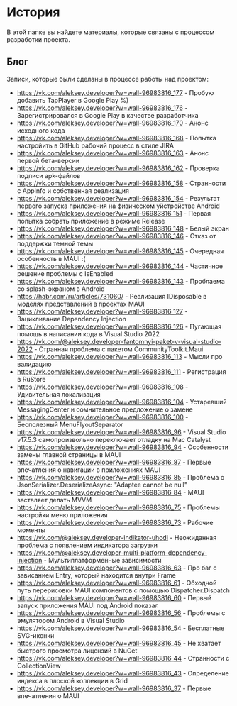 # История

В этой папке вы найдете материалы, которые связаны с процессом разработки проекта.

## Блог

Записи, которые были сделаны в процессе работы над проектом:

* https://vk.com/aleksey.developer?w=wall-96983816_177 - Пробую добавить TapPlayer в Google Play %)
* https://vk.com/aleksey.developer?w=wall-96983816_176 - Зарегистрировался в Google Play в качестве разработчика
* https://vk.com/aleksey.developer?w=wall-96983816_170 - Анонс исходного кода
* https://vk.com/aleksey.developer?w=wall-96983816_168 - Попытка настройить в GitHub рабочий процесс в стиле JIRA
* https://vk.com/aleksey.developer?w=wall-96983816_163 - Анонс первой бета-версии
* https://vk.com/aleksey.developer?w=wall-96983816_162 - Проверка подписи apk-файлов
* https://vk.com/aleksey.developer?w=wall-96983816_158 - Странности с AppInfo и собственная реализация
* https://vk.com/aleksey.developer?w=wall-96983816_154 - Результат первого запуска приложения на физическом уйстройстве Android
* https://vk.com/aleksey.developer?w=wall-96983816_151 - Первая попытка собрать приложение в режиме Release
* https://vk.com/aleksey.developer?w=wall-96983816_148 - Белый экран
* https://vk.com/aleksey.developer?w=wall-96983816_146 - Отказ от поддержки темной темы
* https://vk.com/aleksey.developer?w=wall-96983816_145 - Очередная особенность в MAUI :(
* https://vk.com/aleksey.developer?w=wall-96983816_144 - Частичное решение проблемы с IsEnabled
* https://vk.com/aleksey.developer?w=wall-96983816_143 - Проблаема со splash-экраном в Android
* https://habr.com/ru/articles/731060/ - Реализация IDisposable в моделях представлений в проектах MAUI
* https://vk.com/aleksey.developer?w=wall-96983816_127 - Зацикливание Dependency Injection
* https://vk.com/aleksey.developer?w=wall-96983816_126 - Пугающая помощь в написании кода в Visual Studio 2022
* https://vk.com/@aleksey.developer-fantomnyi-paket-v-visual-studio-2022 - Странная проблема с пакетом CommunityToolkit.Maui
* https://vk.com/aleksey.developer?w=wall-96983816_113 - Мысли про валидацию
* https://vk.com/aleksey.developer?w=wall-96983816_111 - Регистрация в RuStore
* https://vk.com/aleksey.developer?w=wall-96983816_108 - Удивительная локализация
* https://vk.com/aleksey.developer?w=wall-96983816_104 - Устаревший MessagingCenter и сомнительное предложение о замене
* https://vk.com/aleksey.developer?w=wall-96983816_100 - Бесполезный MenuFlyoutSeparator
* https://vk.com/aleksey.developer?w=wall-96983816_96 - Visual Studio v17.5.3 самопроизвольно переключает отладку на Mac Catalyst
* https://vk.com/aleksey.developer?w=wall-96983816_94 - Особенности замены главной страницы в MAUI
* https://vk.com/aleksey.developer?w=wall-96983816_87 - Первые впечатления о навигации в приложениях MAUI
* https://vk.com/aleksey.developer?w=wall-96983816_85 - Проблема с JsonSerializer.DeserializeAsync: "Adaptee cannot be null"
* https://vk.com/aleksey.developer?w=wall-96983816_84 - MAUI заствляет делать MVVM
* https://vk.com/aleksey.developer?w=wall-96983816_75 - Проблемы настройки меню приложения
* https://vk.com/aleksey.developer?w=wall-96983816_73 - Рабочие моменты
* https://vk.com/@aleksey.developer-indikator-uhodi - Неожиданная проблема с появлением индикатора загрузки
* https://vk.com/@aleksey.developer-multi-platform-dependency-injection - Мультиплатформенные зависимости
* https://vk.com/aleksey.developer?w=wall-96983816_63 - Про баг с зависанием Entry, который находится внутри Frame
* https://vk.com/aleksey.developer?w=wall-96983816_61 - Обходной путь перерисовки MAUI компонентов с помощью Dispatcher.Dispatch
* https://vk.com/aleksey.developer?w=wall-96983816_60 - Первый запуск приложения MAUI под Android показал
* https://vk.com/aleksey.developer?w=wall-96983816_56 - Проблемы с эмулятором Android в Visual Studio
* https://vk.com/aleksey.developer?w=wall-96983816_54 - Бесплатные SVG-иконки
* https://vk.com/aleksey.developer?w=wall-96983816_45 - Не хватает быстрого просмотра лицензий в NuGet
* https://vk.com/aleksey.developer?w=wall-96983816_44 - Странности с CollectionView
* https://vk.com/aleksey.developer?w=wall-96983816_43 - Определение индекса в плоской коллекции в Grid
* https://vk.com/aleksey.developer?w=wall-96983816_37 - Первые впечатления о MAUI
